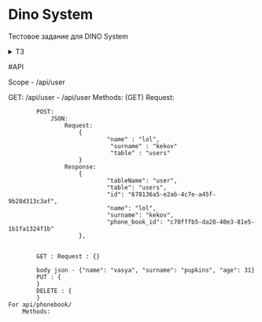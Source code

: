 # Dino System

Тестовое задание для DINO System
<details><summary>ТЗ</summary>
1. Написать программу, удовлетворяющую указанным требованиям.

2. Написать юнит тесты на написанный код.

3. Должны быть использованы следующие технологии: Java (8 версии или выше), Spring Boot, JUnit. Не должны быть использованы базы данных.

4. Должны быть предоставлены: исходный код программы, юнит тесты, инструкция по запуску программы, примеры вызова REST методов программы.

5. Стоит уделить особое внимание REST спецификации и организации REST методов.



Требования к программе.

Нужно написать серверную часть приложения (без UI части) по работе с пользователями и их телефонной книжкой.

Программа должна предоставлять REST API для:

* получения списка всех пользователей (владельцев телефонных книжек)

* создания, получения (по id), удаления, редактирования пользователя

* создания, получения (по id), удаления, редактирования записи в телефонной книжке

* получения списка всех записей в телефонной книжке пользователя

* поиск пользователей по имени (или его части)

* поиск телефонной записи по номеру телефона
</details>


#API

Scope - /api/user

GET: /api/user -
 /api/user Methods: (GET)
 Request:



            POST:
                JSON:
                    Request:
                        {
                                "name" : "lol",
                                 "surname" : "kekov"
                                 "table" : "users"
                        }
                    Response:
                        {
                                "tableName": "user",
                                "table": "users",
                                "id": "678136a5-e2ab-4c7e-a45f-9b28d313c3af",
                                "name": "lol",
                                "surname": "kekov",
                                "phone_book_id": "c70fffb5-da28-40e3-81e5-1b1fa1324f1b"
                        },


            GET : Request : {}

            body json - {"name": "vasya", "surname": "pupkins", "age": 31}
            PUT : {
            }
            DELETE : {
            }
    For api/phonebook/
        Methods:

